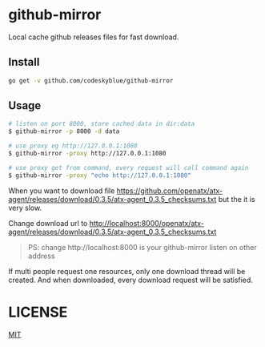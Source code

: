 # github-mirror
Local cache github releases files for fast download.

## Install
```bash
go get -v github.com/codeskyblue/github-mirror
```

## Usage
```bash
# listen on port 8000, store cached data in dir:data
$ github-mirror -p 8000 -d data

# use proxy eg http://127.0.0.1:1080
$ github-mirror -proxy http://127.0.0.1:1080

# use proxy get from command, every request will call command again
$ github-mirror -proxy "echo http://127.0.0.1:1080"
```

When you want to download file <https://github.com/openatx/atx-agent/releases/download/0.3.5/atx-agent_0.3.5_checksums.txt>
but the it is very slow.

Change download url to <http://localhost:8000/openatx/atx-agent/releases/download/0.3.5/atx-agent_0.3.5_checksums.txt>

> PS: change http://localhost:8000 is your github-mirror listen on other address

If multi people request one resources, only one download thread will be created.
And when downloaded, every download request will be satisfied.

# LICENSE
[MIT](LICENSE)